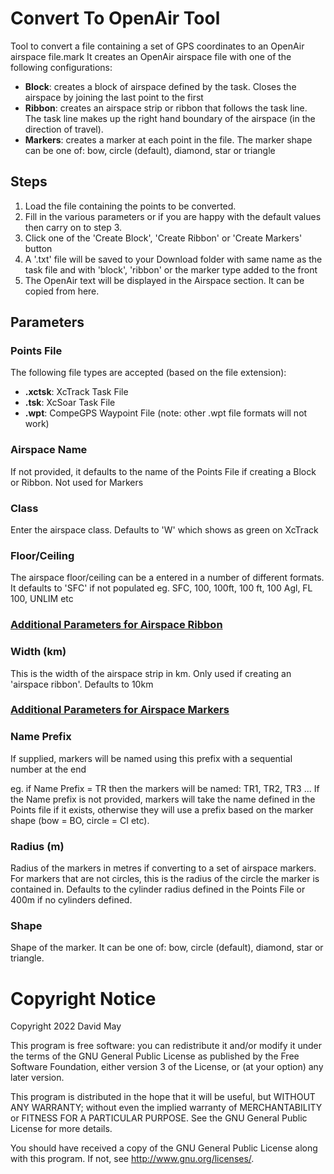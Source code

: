 # Convert To OpenAir Tool #
Tool to convert a file containing a set of GPS coordinates to an OpenAir airspace file.mark
It creates an OpenAir airspace file with one of the following configurations:

- **Block**: creates a block of airspace defined by the task. Closes the airspace by joining the last point to the first
- **Ribbon**: creates an airspace strip or ribbon that follows the task line. The task line makes up the right hand boundary of the airspace (in the direction of travel).
- **Markers**: creates a marker at each point in the file. The marker shape can be one of: bow, circle (default), diamond, star or triangle

## Steps ##

1. Load the file containing the points to be converted.
2. Fill in the various parameters or if you are happy with the default values then carry on to step 3.
3. Click one of the 'Create Block', 'Create Ribbon' or 'Create Markers' button
4. A '.txt' file will be saved to your Download folder with same name as the task file and with 'block', 'ribbon' or the marker type added to the front
5. The OpenAir text will be displayed in the Airspace section. It can be copied from here.

## Parameters ##
### Points File ###
The following file types are accepted (based on the file extension):

- **.xctsk**: XcTrack Task File
- **.tsk**: XcSoar Task File
- **.wpt**: CompeGPS Waypoint File (note: other .wpt file formats will not work)

### Airspace Name ###
If not provided, it defaults to the name of the Points File if creating a Block or Ribbon. Not used for Markers

### Class ###
Enter the airspace class. Defaults to 'W' which shows as green on XcTrack

### Floor/Ceiling ###
The airspace floor/ceiling can be a entered in a number of different formats. It defaults to 'SFC' if not populated
eg. SFC, 100, 100ft, 100 ft, 100 Agl, FL 100, UNLIM etc

### <u>Additional Parameters for Airspace Ribbon</u> ###
### Width (km) ###
This is the width of the airspace strip in km. Only used if creating an 'airspace ribbon'. Defaults to 10km

### <u>Additional Parameters for Airspace Markers</u> ###
### Name Prefix ###
If supplied, markers will be named using this prefix with a sequential number at the end

eg. if Name Prefix = TR then the markers will be named: TR1, TR2, TR3 ...
If the Name prefix is not provided, markers will take the name defined in the Points file if it exists, otherwise they will use a prefix based on the marker shape (bow = BO, circle = CI etc).
      
### Radius (m) ###
Radius of the markers in metres if converting to a set of airspace markers. For markers that are not circles, this is the radius of the circle the marker is contained in.
Defaults to the cylinder radius defined in the Points File or 400m if no cylinders defined.
      
### Shape ###
Shape of the marker. It can be one of: bow, circle (default), diamond, star or triangle.

# Copyright Notice #
Copyright 2022 David May

This program is free software: you can redistribute it and/or modify
it under the terms of the GNU General Public License as published by
the Free Software Foundation, either version 3 of the License, or
(at your option) any later version.

This program is distributed in the hope that it will be useful,
but WITHOUT ANY WARRANTY; without even the implied warranty of
MERCHANTABILITY or FITNESS FOR A PARTICULAR PURPOSE.  See the
GNU General Public License for more details.

You should have received a copy of the GNU General Public License
along with this program.  If not, see <http://www.gnu.org/licenses/>.
    
